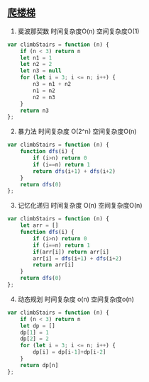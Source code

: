 ## [爬楼梯](https://leetcode-cn.com/problems/climbing-stairs/?utm_source=LCUS&utm_medium=ip_redirect_q_uns&utm_campaign=transfer2china)

1. 斐波那契数 时间复杂度O(n) 空间复杂度O(1)
```js
var climbStairs = function (n) {
    if (n < 3) return n
    let n1 = 1
    let n2 = 2
    let n3 = null
    for (let i = 3; i <= n; i++) {
        n3 = n1 + n2
        n1 = n2
        n2 = n3
    }
    return n3
};
```

2. 暴力法 时间复杂度 O(2^n) 空间复杂度O(n)
```js
var climbStairs = function (n) {
    function dfs(i) {
        if (i>n) return 0
        if (i==n) return 1
        return dfs(i+1) + dfs(i+2)
    }
    return dfs(0)
};
```

3. 记忆化递归 时间复杂度 O(n) 空间复杂度O(n)
```js
var climbStairs = function (n) {
    let arr = []
    function dfs(i) {
        if (i>n) return 0
        if (i==n) return 1
        if(arr[i]) return arr[i]
        arr[i] = dfs(i+1) + dfs(i+2)
        return arr[i]
    }
    return dfs(0)
};
```

4. 动态规划 时间复杂度 o(n) 空间复杂度o(n)
```js
var climbStairs = function (n) {
    if (n < 3) return n
    let dp = []
    dp[1] = 1
    dp[2] = 2
    for (let i = 3; i <= n; i++) {
        dp[i] = dp[i-1]+dp[i-2]
    }
    return dp[n]
};
```